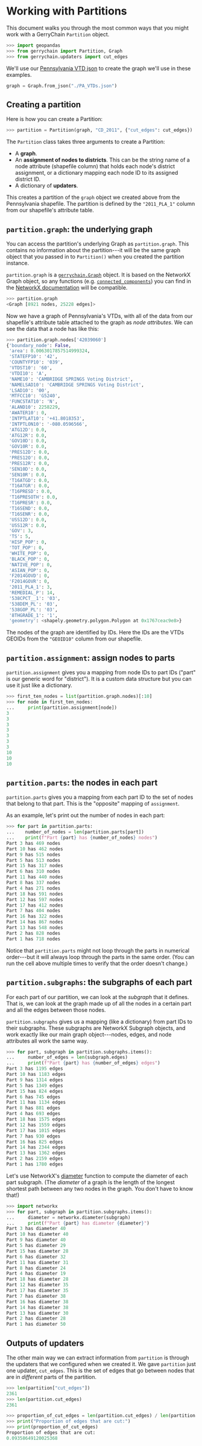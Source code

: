 # Working with Partitions

This document walks you through the most common ways that you might work with a
GerryChain `Partition` object.

```python
>>> import geopandas
>>> from gerrychain import Partition, Graph
>>> from gerrychain.updaters import cut_edges
```

We'll use our
[Pennsylvania VTD json]( https://github.com/mggg/GerryChain/blob/master/docs/user/PA_VTDs.json) to
create the graph we'll use in these examples.

```python
graph = Graph.from_json("./PA_VTDs.json")
```

<!--
```python
>>> df = geopandas.read_file("https://github.com/mggg-states/PA-shapefiles/raw/master/PA/PA_VTD.zip")
>>> df.set_index("GEOID10", inplace=True)
>>> graph = Graph.from_geodataframe(df)
>>> graph.add_data(df)
```
-->
## Creating a partition

Here is how you can create a Partition:

```python
>>> partition = Partition(graph, "CD_2011", {"cut_edges": cut_edges})
```

The `Partition` class takes three arguments to create a Partition:

-   A **graph**.
-   An **assignment of nodes to districts**. This can be the string name of a
    node attribute (shapefile column) that holds each node's district
    assignment, or a dictionary mapping each node ID to its assigned district
    ID.
-   A dictionary of **updaters**.

This creates a partition of the `graph` object we created above from the
Pennsylvania shapefile. The partition is defined by the `"2011_PLA_1"` column
from our shapefile's attribute table.

## `partition.graph`: the underlying graph

You can access the partition's underlying Graph as `partition.graph`. This
contains no information about the partition---it will be the same graph object
that you passed in to `Partition()` when you created the partition instance.

`partition.graph` is a
[`gerrychain.Graph`](https://gerrychain.readthedocs.io/en/latest/api.html#gerrychain.Graph)
object. It is based on the NetworkX Graph object, so any functions (e.g.
[`connected_components`](https://networkx.github.io/documentation/stable/reference/algorithms/generated/networkx.algorithms.components.connected_components.html#networkx.algorithms.components.connected_components))
you can find in the [NetworkX documentation](https://networkx.github.io/) will
be compatible.

```python
>>> partition.graph
<Graph [8921 nodes, 25228 edges]>
```

Now we have a graph of Pennsylvania's VTDs, with all of the data from our
shapefile's attribute table attached to the graph as _node attributes_. We can
see the data that a node has like this:

```python
>>> partition.graph.nodes['42039060']
{'boundary_node': False,
 'area': 0.0063017857514999324,
 'STATEFP10': '42',
 'COUNTYFP10': '039',
 'VTDST10': '60',
 'VTDI10': 'A',
 'NAME10': 'CAMBRIDGE SPRINGS Voting District',
 'NAMELSAD10': 'CAMBRIDGE SPRINGS Voting District',
 'LSAD10': '00',
 'MTFCC10': 'G5240',
 'FUNCSTAT10': 'N',
 'ALAND10': 2258229,
 'AWATER10': 0,
 'INTPTLAT10': '+41.8018353',
 'INTPTLON10': '-080.0596566',
 'ATG12D': 0.0,
 'ATG12R': 0.0,
 'GOV10D': 0.0,
 'GOV10R': 0.0,
 'PRES12D': 0.0,
 'PRES12O': 0.0,
 'PRES12R': 0.0,
 'SEN10D': 0.0,
 'SEN10R': 0.0,
 'T16ATGD': 0.0,
 'T16ATGR': 0.0,
 'T16PRESD': 0.0,
 'T16PRESOTH': 0.0,
 'T16PRESR': 0.0,
 'T16SEND': 0.0,
 'T16SENR': 0.0,
 'USS12D': 0.0,
 'USS12R': 0.0,
 'GOV': 3,
 'TS': 5,
 'HISP_POP': 0,
 'TOT_POP': 0,
 'WHITE_POP': 0,
 'BLACK_POP': 0,
 'NATIVE_POP': 0,
 'ASIAN_POP': 0,
 'F2014GOVD': 0,
 'F2014GOVR': 0,
 '2011_PLA_1': 3,
 'REMEDIAL_P': 14,
 '538CPCT__1': '03',
 '538DEM_PL': '03',
 '538GOP_PL': '03',
 '8THGRADE_1': '1',
 'geometry': <shapely.geometry.polygon.Polygon at 0x1767ceac9e8>}
```

The nodes of the graph are identified by IDs. Here the IDs are the VTDs GEOIDs
from the `"GEOID10"` column from our shapefile.

## `partition.assignment`: assign nodes to parts

`partition.assignment` gives you a mapping from node IDs to part IDs ("part" is
our generic word for "district"). It is a custom data structure but you can use
it just like a dictionary.

```python
>>> first_ten_nodes = list(partition.graph.nodes)[:10]
>>> for node in first_ten_nodes:
...     print(partition.assignment[node])
3
3
3
3
3
3
3
10
10
10
```

## `partition.parts`: the nodes in each part

`partition.parts` gives you a mapping from each part ID to the set of nodes that
belong to that part. This is the "opposite" mapping of `assignment`.

As an example, let's print out the number of nodes in each part:

```python
>>> for part in partition.parts:
...    number_of_nodes = len(partition.parts[part])
...    print(f"Part {part} has {number_of_nodes} nodes")
Part 3 has 469 nodes
Part 10 has 462 nodes
Part 9 has 515 nodes
Part 5 has 513 nodes
Part 15 has 317 nodes
Part 6 has 310 nodes
Part 11 has 440 nodes
Part 8 has 337 nodes
Part 4 has 271 nodes
Part 18 has 591 nodes
Part 12 has 597 nodes
Part 17 has 412 nodes
Part 7 has 404 nodes
Part 16 has 322 nodes
Part 14 has 867 nodes
Part 13 has 548 nodes
Part 2 has 828 nodes
Part 1 has 718 nodes
```

Notice that `partition.parts` might not loop through the parts in numerical
order---but it will always loop through the parts in the same order. (You can
run the cell above multiple times to verify that the order doesn't change.)

## `partition.subgraphs`: the subgraphs of each part

For each part of our partition, we can look at the _subgraph_ that it defines.
That is, we can look at the graph made up of all the nodes in a certain part and
all the edges between those nodes.

`partition.subgraphs` gives us a mapping (like a dictionary) from part IDs to
their subgraphs. These subgraphs are NetworkX Subgraph objects, and work exactly
like our main graph object---nodes, edges, and node attributes all work the same
way.

```python
>>> for part, subgraph in partition.subgraphs.items():
...     number_of_edges = len(subgraph.edges)
...     print(f"Part {part} has {number_of_edges} edges")
Part 3 has 1195 edges
Part 10 has 1183 edges
Part 9 has 1314 edges
Part 5 has 1349 edges
Part 15 has 824 edges
Part 6 has 745 edges
Part 11 has 1134 edges
Part 8 has 881 edges
Part 4 has 693 edges
Part 18 has 1575 edges
Part 12 has 1559 edges
Part 17 has 1015 edges
Part 7 has 930 edges
Part 16 has 825 edges
Part 14 has 2344 edges
Part 13 has 1362 edges
Part 2 has 2159 edges
Part 1 has 1780 edges
```

Let's use NetworkX's
[diameter](https://networkx.github.io/documentation/stable/reference/algorithms/generated/networkx.algorithms.distance_measures.diameter.html)
function to compute the diameter of each part subgraph. (The _diameter_ of a
graph is the length of the longest shortest path between any two nodes in the
graph. You don't have to know that!)

```python
>>> import networkx
>>> for part, subgraph in partition.subgraphs.items():
...     diameter = networkx.diameter(subgraph)
...     print(f"Part {part} has diameter {diameter}")
Part 3 has diameter 40
Part 10 has diameter 40
Part 9 has diameter 40
Part 5 has diameter 29
Part 15 has diameter 28
Part 6 has diameter 32
Part 11 has diameter 31
Part 8 has diameter 24
Part 4 has diameter 19
Part 18 has diameter 28
Part 12 has diameter 35
Part 17 has diameter 35
Part 7 has diameter 38
Part 16 has diameter 38
Part 14 has diameter 38
Part 13 has diameter 30
Part 2 has diameter 28
Part 1 has diameter 50
```

## Outputs of updaters

The other main way we can extract information from `partition` is through the
updaters that we configured when we created it. We gave `partition` just one
updater, `cut_edges`. This is the set of edges that go between nodes that are in
_different_ parts of the partition.

```python
>>> len(partition["cut_edges"])
2361
>>> len(partition.cut_edges)
2361
```

```python
>>> proportion_of_cut_edges = len(partition.cut_edges) / len(partition.graph.edges)
>>> print("Proportion of edges that are cut:")
>>> print(proportion_of_cut_edges)
Proportion of edges that are cut:
0.09358649120025368
```
